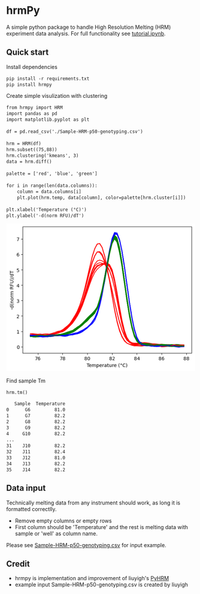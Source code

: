 # hrmPy
A simple python package to handle High Resolution Melting (HRM) experiment data analysis. For full functionality see [tutorial.ipynb](https://github.com/satriobio/hrmpy/blob/dev/tutorial.ipynb).  

## Quick start
Install dependencies
```
pip install -r requirements.txt
pip install hrmpy
```

Create simple visulization with clustering
```
from hrmpy import HRM
import pandas as pd
import matplotlib.pyplot as plt

df = pd.read_csv('./Sample-HRM-p50-genotyping.csv')

hrm = HRM(df)
hrm.subset((75,88))
hrm.clustering('kmeans', 3)
data = hrm.diff()

palette = ['red', 'blue', 'green']

for i in range(len(data.columns)):
    column = data.columns[i]
    plt.plot(hrm.temp, data[column], color=palette[hrm.cluster[i]])

plt.xlabel('Temperature (°C)')
plt.ylabel('-d(norm RFU)/dT') 
```
![Example Plot](static/plot.png)

Find sample Tm
```
hrm.tm()
```
```
   Sample  Temperature
0      G6         81.0
1      G7         82.2
2      G8         82.2
3      G9         82.2
4     G10         82.2
...
31    J10         82.2
32    J11         82.4
33    J12         81.0
34    J13         82.2
35    J14         82.2
```

## Data input
Technically melting data from any instrument should work, as long it is formatted correctlly.

- Remove empty columns or empty rows
- First column should be 'Temperature' and the rest is  melting data with sample or 'well' as column name.

Please see [Sample-HRM-p50-genotyping.csv](https://github.com/satriobio/hrmpy/blob/dev/Sample-HRM-p50-genotyping.csv) for input example.

## Credit
- hrmpy is implementation and improvement of liuyigh's [PyHRM](https://github.com/liuyigh/PyHRM/tree/master)
- example input Sample-HRM-p50-genotyping.csv is created by liuyigh 